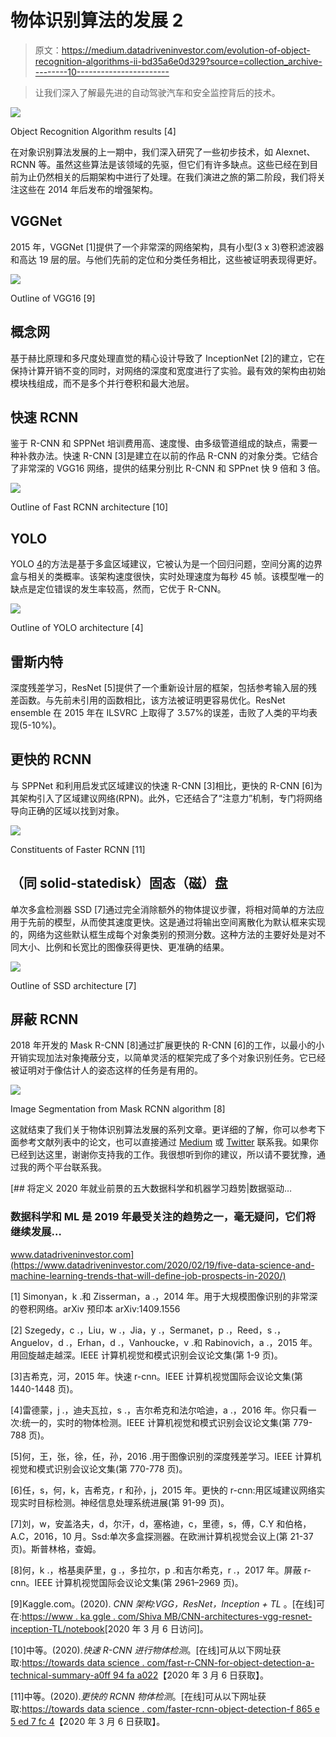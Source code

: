 # 物体识别算法的发展 2

> 原文：<https://medium.datadriveninvestor.com/evolution-of-object-recognition-algorithms-ii-bd35a6e0d329?source=collection_archive---------10----------------------->

> 让我们深入了解最先进的自动驾驶汽车和安全监控背后的技术。

![](img/595c35467989c1ed16117d7a616b8325.png)

Object Recognition Algorithm results [4]

在对象识别算法发展的上一期中，我们深入研究了一些初步技术，如 Alexnet、RCNN 等。虽然这些算法是该领域的先驱，但它们有许多缺点。这些已经在到目前为止仍然相关的后期架构中进行了处理。在我们演进之旅的第二阶段，我们将关注这些在 2014 年后发布的增强架构。

## VGGNet

2015 年，VGGNet [1]提供了一个非常深的网络架构，具有小型(3 x 3)卷积滤波器和高达 19 层的层。与他们先前的定位和分类任务相比，这些被证明表现得更好。

![](img/57cea174a0d61b4c777d2dfdef6cdada.png)

Outline of VGG16 [9]

## 概念网

基于赫比原理和多尺度处理直觉的精心设计导致了 InceptionNet [2]的建立，它在保持计算开销不变的同时，对网络的深度和宽度进行了实验。最有效的架构由初始模块栈组成，而不是多个并行卷积和最大池层。

## 快速 RCNN

鉴于 R-CNN 和 SPPNet 培训费用高、速度慢、由多级管道组成的缺点，需要一种补救办法。快速 R-CNN [3]是建立在以前的作品 R-CNN 的对象分类。它结合了非常深的 VGG16 网络，提供的结果分别比 R-CNN 和 SPPnet 快 9 倍和 3 倍。

![](img/29e7e309b864e246fcf9d16f3b3a78b3.png)

Outline of Fast RCNN architecture [10]

## YOLO

YOLO [4](你只看一次)的方法是基于多盒区域建议，它被认为是一个回归问题，空间分离的边界盒与相关的类概率。该架构速度很快，实时处理速度为每秒 45 帧。该模型唯一的缺点是定位错误的发生率较高，然而，它优于 R-CNN。

![](img/e1550b8ede7663a7849cc9913a899e9e.png)

Outline of YOLO architecture [4]

## 雷斯内特

深度残差学习，ResNet [5]提供了一个重新设计层的框架，包括参考输入层的残差函数。与先前未引用的函数相比，该方法被证明更容易优化。ResNet ensemble 在 2015 年在 ILSVRC 上取得了 3.57%的误差，击败了人类的平均表现(5-10%)。

## 更快的 RCNN

与 SPPNet 和利用启发式区域建议的快速 R-CNN [3]相比，更快的 R-CNN [6]为其架构引入了区域建议网络(RPN)。此外，它还结合了“注意力”机制，专门将网络导向正确的区域以找到对象。

![](img/18538c2a0b2317349bb8bd08a785ee4c.png)

Constituents of Faster RCNN [11]

## （同 solid-statedisk）固态（磁）盘

单次多盒检测器 SSD [7]通过完全消除额外的物体提议步骤，将相对简单的方法应用于先前的模型，从而使其速度更快。这是通过将输出空间离散化为默认框来实现的，网络为这些默认框生成每个对象类别的预测分数。这种方法的主要好处是对不同大小、比例和长宽比的图像获得更快、更准确的结果。

![](img/c3a86a8f033de8ac8b43779241fde5b2.png)

Outline of SSD architecture [7]

## 屏蔽 RCNN

2018 年开发的 Mask R-CNN [8]通过扩展更快的 R-CNN [6]的工作，以最小的小开销实现加法对象掩蔽分支，以简单灵活的框架完成了多个对象识别任务。它已经被证明对于像估计人的姿态这样的任务是有用的。

![](img/d12aa5380d0bbc5aa3fef184652b170a.png)

Image Segmentation from Mask RCNN algorithm [8]

这就结束了我们关于物体识别算法发展的系列文章。更详细的了解，你可以参考下面参考文献列表中的论文，也可以直接通过 [Medium](https://medium.com/@asthanameghna01) 或 [Twitter](http://www.twitter.com/meghnaasthana) 联系我。如果你已经到达这里，谢谢你支持我的工作。我很想听到你的建议，所以请不要犹豫，通过我的两个平台联系我。

[](https://www.datadriveninvestor.com/2020/02/19/five-data-science-and-machine-learning-trends-that-will-define-job-prospects-in-2020/) [## 将定义 2020 年就业前景的五大数据科学和机器学习趋势|数据驱动…

### 数据科学和 ML 是 2019 年最受关注的趋势之一，毫无疑问，它们将继续发展…

www.datadriveninvestor.com](https://www.datadriveninvestor.com/2020/02/19/five-data-science-and-machine-learning-trends-that-will-define-job-prospects-in-2020/) 

[1] Simonyan，k .和 Zisserman，a .，2014 年。用于大规模图像识别的非常深的卷积网络。arXiv 预印本 arXiv:1409.1556

[2] Szegedy，c .，Liu，w .，Jia，y .，Sermanet，p .，Reed，s .，Anguelov，d .，Erhan，d .，Vanhoucke，v .和 Rabinovich，a .，2015 年。用回旋越走越深。IEEE 计算机视觉和模式识别会议论文集(第 1-9 页)。

[3]吉希克，河，2015 年。快速 r-cnn。IEEE 计算机视觉国际会议论文集(第 1440-1448 页)。

[4]雷德蒙，j .，迪夫瓦拉，s .，吉尔希克和法尔哈迪，a .，2016 年。你只看一次:统一的，实时的物体检测。IEEE 计算机视觉和模式识别会议论文集(第 779-788 页)。

[5]何，王，张，徐，任，孙，2016 .用于图像识别的深度残差学习。IEEE 计算机视觉和模式识别会议论文集(第 770-778 页)。

[6]任，s，何，k，吉希克，r 和孙，j，2015 年。更快的 r-cnn:用区域建议网络实现实时目标检测。神经信息处理系统进展(第 91-99 页)。

[7]刘，w，安盖洛夫，d，尔汗，d，塞格迪，c，里德，s，傅，C.Y 和伯格，A.C，2016，10 月。Ssd:单次多盒探测器。在欧洲计算机视觉会议上(第 21-37 页)。斯普林格，查姆。

[8]何，k .，格基奥萨里，g .，多拉尔，p .和吉尔希克，r .，2017 年。屏蔽 r-cnn。IEEE 计算机视觉国际会议论文集(第 2961–2969 页)。

[9]Kaggle.com。(2020). *CNN 架构:VGG，ResNet，Inception + TL* 。[在线]可在:[https://www . ka ggle . com/Shiva MB/CNN-architectures-vgg-resnet-inception-TL/notebook](https://www.kaggle.com/shivamb/cnn-architectures-vgg-resnet-inception-tl/notebook)[2020 年 3 月 6 日访问]。

[10]中等。(2020).*快速 R-CNN 进行物体检测*。[在线]可从以下网址获取:[https://towards data science . com/fast-r-CNN-for-object-detection-a-technical-summary-a0ff 94 fa a022](https://towardsdatascience.com/fast-r-cnn-for-object-detection-a-technical-summary-a0ff94faa022)【2020 年 3 月 6 日获取】。

[11]中等。(2020).*更快的 RCNN 物体检测*。[在线]可从以下网址获取:[https://towards data science . com/faster-rcnn-object-detection-f 865 e 5 ed 7 fc 4](https://towardsdatascience.com/faster-rcnn-object-detection-f865e5ed7fc4)【2020 年 3 月 6 日获取】。